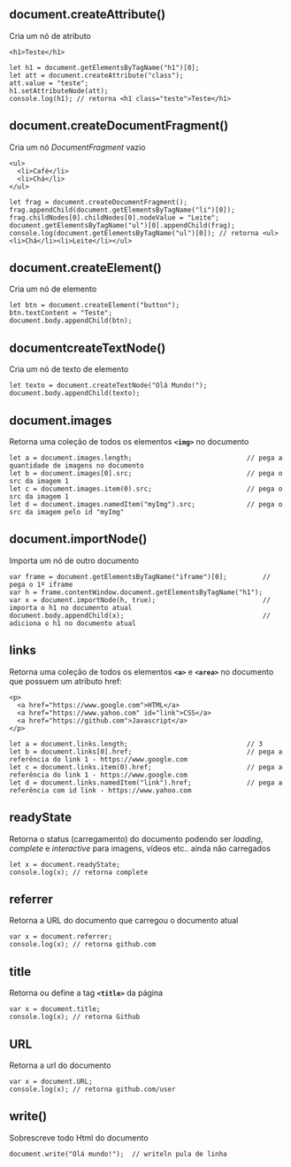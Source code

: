 ## document.createAttribute()
Cria um nó de atributo

    <h1>Teste</h1>

    let h1 = document.getElementsByTagName("h1")[0];
    let att = document.createAttribute("class");
    att.value = "teste";
    h1.setAttributeNode(att);
    console.log(h1); // retorna <h1 class="teste">Teste</h1>
    
## document.createDocumentFragment()
Cria um nó *DocumentFragment* vazio

    <ul>
      <li>Café</li>
      <li>Chá</li>
    </ul>
    
    let frag = document.createDocumentFragment();
    frag.appendChild(document.getElementsByTagName("li")[0]);
    frag.childNodes[0].childNodes[0].nodeValue = "Leite";
    document.getElementsByTagName("ul")[0].appendChild(frag);
    console.log(document.getElementsByTagName("ul")[0]); // retorna <ul><li>Chá</li><li>Leite</li></ul>
    
## document.createElement()
Cria um nó de elemento

    let btn = document.createElement("button");
    btn.textContent = "Teste";
    document.body.appendChild(btn);

## documentcreateTextNode()
Cria um nó de texto de elemento

    let texto = document.createTextNode("Olá Mundo!");
    document.body.appendChild(texto);

## document.images
Retorna uma coleção de todos os elementos **`<img>`** no documento

    let a = document.images.length;                             // pega a quantidade de imagens no documento
    let b = document.images[0].src;                             // pega o src da imagem 1
    let c = document.images.item(0).src;                        // pega o src da imagem 1
    let d = document.images.namedItem("myImg").src;             // pega o src da imagem pelo id "myImg"

## document.importNode()
Importa um nó de outro documento

    var frame = document.getElementsByTagName("iframe")[0];         // pega o 1º iframe 
    var h = frame.contentWindow.document.getElementsByTagName("h1");
    var x = document.importNode(h, true);                           // importa o h1 no documento atual
    document.body.appendChild(x);                                   // adiciona o h1 no documento atual

## links
Retorna uma coleção de todos os elementos **`<a>`** e **`<area>`** no documento que possuem um atributo href:

    <p>
      <a href="https://www.google.com">HTML</a>
      <a href="https://www.yahoo.com" id="link">CSS</a>
      <a href="https://github.com">Javascript</a>
    </p>
    
    let a = document.links.length;                              // 3
    let b = document.links[0].href;                             // pega a referência do link 1 - https://www.google.com
    let c = document.links.item(0).href;                        // pega a referência do link 1 - https://www.google.com
    let d = document.links.namedItem("link").href;              // pega a referência com id link - https://www.yahoo.com

## readyState
Retorna o status (carregamento) do documento podendo ser *loading*, *complete* e *interactive* para imagens, vídeos etc.. ainda não carregados

    let x = document.readyState; 
    console.log(x); // retorna complete

## referrer
Retorna a URL do documento que carregou o documento atual

    var x = document.referrer;
    console.log(x); // retorna github.com

## title
Retorna ou define a tag **`<title>`** da página
    
    var x = document.title;
    console.log(x); // retorna Github
    
## URL
Retorna a url do documento

    var x = document.URL;
    console.log(x); // retorna github.com/user
    
## write()
Sobrescreve todo Html do documento
  
    document.write("Olá mundo!");  // writeln pula de linha 
